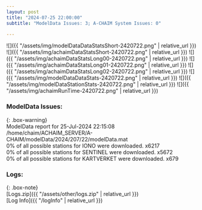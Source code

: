 ```yaml
---
layout: post
title: "2024-07-25 22:00:00"
subtitle: "ModelData Issues: 3; A-CHAIM System Issues: 0"

---
```


![]({{ "/assets/img/modelDataDataStatsShort-2420722.png" | relative_url }})
![]({{ "/assets/img/achaimDataStatsShort-2420722.png" | relative_url }})
![]({{ "/assets/img/achaimDataStatsLong00-2420722.png" | relative_url }})
![]({{ "/assets/img/achaimDataStatsLong01-2420722.png" | relative_url }})
![]({{ "/assets/img/achaimDataStatsLong02-2420722.png" | relative_url }})
![]({{ "/assets/img/modelDataDataStats-2420722.png" | relative_url }})
![]({{ "/assets/img/modelDataStationStats-2420722.png" | relative_url }})
![]({{ "/assets/img/achaimRunTime-2420722.png" | relative_url }})


### ModelData Issues:  
  
{: .box-warning}  
 ModelData report for 25-Jul-2024 22:15:08   
 /home/chaim/ACHAIM_SERVER/A-CHAIM/modelData/2024/207/22/modelData.mat   
 0% of all possible stations for IONO were downloaded. x6217   
 0% of all possible stations for SENTINEL were downloaded. x5672   
 0% of all possible stations for KARTVERKET were downloaded. x679   
  


### Logs:  
  
{: .box-note}  
[Logs.zip]({{ "/assets/other/logs.zip" | relative_url }})  
[Log Info]({{ "/logInfo" | relative_url }})  
